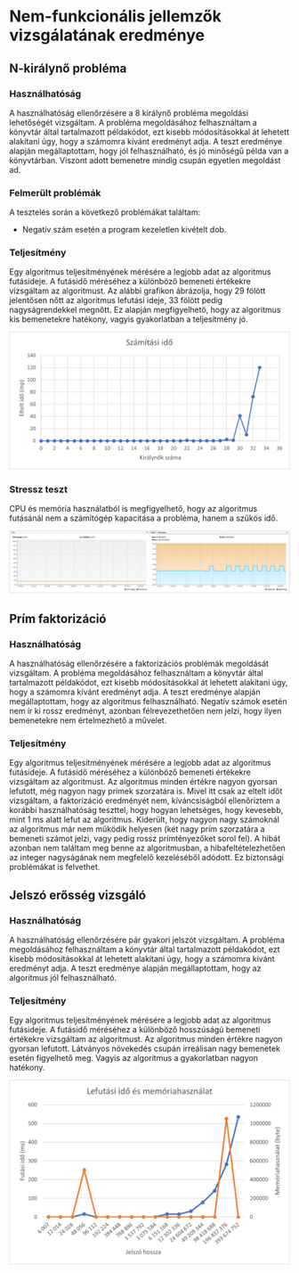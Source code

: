 # Nem-funkcionális jellemzők vizsgálatának eredménye

## N-királynő probléma
### Használhatóság

A használhatóság ellenőrzésére a 8 királynő probléma megoldási lehetőségét vizsgáltam.
A probléma megoldásához felhasználtam a könyvtár által tartalmazott példakódot, ezt kisebb módosításokkal át lehetett alakítani úgy, hogy a számomra kívánt eredményt adja.
A teszt eredménye alapján megállaptottam, hogy jól felhasználható, és jó minőségű példa van a könyvtárban. Viszont adott bemenetre mindig csupán egyetlen megoldást ad.

### Felmerült problémák
A tesztelés során a következő problémákat találtam:

- Negatív szám esetén a program kezeletlen kivételt dob.


### Teljesítmény

Egy algoritmus teljesítményének mérésére a legjobb adat az algoritmus futásideje. A futásidő méréséhez a különböző bemeneti értékekre vizsgáltam az algoritmust. Az alábbi grafikon ábrázolja, hogy 29 fölött jelentősen nőtt az algoritmus lefutási ideje, 33 fölött pedig nagyságrendekkel megnőtt. Ez alapján megfigyelhető, hogy az algoritmus kis bemenetekre hatékony, vagyis gyakorlatban a teljesítmény jó.

![](nqueenperformancetime.png)


### Stressz teszt

CPU és memória használatból is megfigyelhető, hogy az algoritmus futásánál nem a számítógép kapacitása a probléma, hanem a szűkös idő.

![](nqueenstresscpuandheap.png)

## Prím faktorizáció
### Használhatóság

A használhatóság ellenőrzésére a faktorizációs problémák megoldását vizsgáltam.
A probléma megoldásához felhasználtam a könyvtár által tartalmazott példakódot, ezt kisebb módosításokkal át lehetett alakítani úgy, hogy a számomra kívánt eredményt adja.
A teszt eredménye alapján megállaptottam, hogy az algoritmus felhasználható.
Negatív számok esetén nem ír ki rossz eredményt, azonban félrevezethetően nem jelzi, hogy ilyen bemenetekre nem értelmezhető a művelet.

### Teljesítmény

Egy algoritmus teljesítményének mérésére a legjobb adat az algoritmus futásideje. A futásidő méréséhez a különböző bemeneti értékekre vizsgáltam az algoritmust. Az algoritmus minden értékre nagyon gyorsan lefutott, még nagyon nagy prímek szorzatára is. Mivel itt csak az eltelt időt vizsgáltam, a faktorizáció eredményét nem, kíváncsiságból ellenőriztem a korábbi használhatóság teszttel, hogy hogyan lehetséges, hogy kevesebb, mint 1 ms alatt lefut az algoritmus. Kiderült, hogy nagyon nagy számoknál az algoritmus már nem működik helyesen (két nagy prím szorzatára a bemeneti számot jelzi, vagy pedig rossz prímtényezőket sorol fel). A hibát azonban nem találtam meg benne az algoritmusban, a hibafeltételezhetően az integer nagyságának nem megfelelő kezeléséből adódott. Ez biztonsági problémákat is felvethet.


## Jelszó erősség vizsgáló
### Használhatóság

A használhatóság ellenőrzésére pár gyakori jelszót vizsgáltam.
A probléma megoldásához felhasználtam a könyvtár által tartalmazott példakódot, ezt kisebb módosításokkal át lehetett alakítani úgy, hogy a számomra kívánt eredményt adja.
A teszt eredménye alapján megállaptottam, hogy az algoritmus jól felhasználható.

### Teljesítmény

Egy algoritmus teljesítményének mérésére a legjobb adat az algoritmus futásideje. A futásidő méréséhez a különböző hosszúságú bemeneti értékekre vizsgáltam az algoritmust. Az algoritmus minden értékre nagyon gyorsan lefutott. Látványos növekedés csupán irreálisan nagy bemenetek esetén figyelhető meg. Vagyis az algoritmus a gyakorlatban nagyon hatékony.

![](pwcheckerperformance.png)